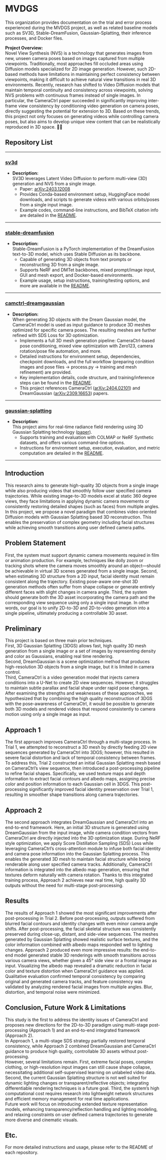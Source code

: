 # MVDGS

This organization provides documentation on the trial and error process experienced during the MVDGS project, as well as related baseline models such as SV3D, Stable-DreamFusion, Gaussian-Splatting, their inference processes, and Docker files.

**Project Overview:**  
Novel View Synthesis (NVS) is a technology that generates images from new, unseen camera poses based on images captured from multiple viewpoints. Traditionally, most approaches fill occluded areas using Diffusion models specialized for 2D image generation. However, such 2D-based methods have limitations in maintaining perfect consistency between viewpoints, making it difficult to achieve natural view transitions in real 3D environments. Recently, research has shifted to Video Diffusion models that maintain temporal continuity and consistency across viewpoints, solving NVS problems with continuous frames instead of single images. In particular, the CameraCtrl paper succeeded in significantly improving inter-frame view consistency by conditioning video generation on camera poses, directly suggesting the potential for extension to 3D. Based on these trends, this project not only focuses on generating videos while controlling camera poses, but also aims to develop unique view content that can be realistically reproduced in 3D space. 🤖✨


## Repository List

---

### [sv3d](https://github.com/MVDGS/sv3d)
- **Description:**  
  SV3D leverages Latent Video Diffusion to perform multi-view (3D) generation and NVS from a single image.  
  - Paper: [arXiv:2403.12008](https://arxiv.org/abs/2403.12008)
  - Provides Conda-based environment setup, HuggingFace model downloads, and scripts to generate videos with various orbits/poses from a single input image.
  - Example codes, command-line instructions, and BibTeX citation info are detailed in the [README](https://github.com/MVDGS/sv3d/blob/main/README.md).

---

### [stable-dreamfusion](https://github.com/MVDGS/stable-dreamfusion)
- **Description:**  
  Stable-DreamFusion is a PyTorch implementation of the DreamFusion text-to-3D model, which uses Stable Diffusion as its backbone.  
  - Capable of generating 3D objects from text prompts or reconstructing 3D from a single image.
  - Supports NeRF and DMTet backbones, mixed prompt/image input, GUI and mesh export, and Docker-based environments.
  - Example usage, setup instructions, training/testing options, and more are available in the [README](https://github.com/MVDGS/stable-dreamfusion/blob/main/README.md).

---

### [camctrl-dreamgaussian](https://github.com/MVDGS/camctrl-dreamgaussian)
- **Description:**  
  When generating 3D objects with the Dream Gaussian model, the CameraCtrl model is used as input guidance to produce 3D meshes optimized for specific camera poses. The resulting meshes are further refined with SDS Loss for 3D optimization.
  - Implements a full 3D mesh generation pipeline: CameraCtrl-based pose conditioning, mixed view optimization with Zero123, camera rotation/pose file automation, and more.
  - Detailed instructions for environment setup, dependencies, checkpoint downloads, and the full workflow (preparing condition images and pose files → process.py → training and mesh refinement) are provided.
  - Key implementation details, code structure, and training/inference steps can be found in the [README](https://github.com/MVDGS/camctrl-dreamgaussian/blob/main/README.md).
  - This project references CameraCtrl ([arXiv:2404.02101](https://arxiv.org/abs/2404.02101)) and DreamGaussian ([arXiv:2309.16653](https://arxiv.org/abs/2309.16653)) papers.

---

### [gaussian-splatting](https://github.com/MVDGS/gaussian-splatting)
- **Description:**  
  This project aims for real-time radiance field rendering using 3D Gaussian Splatting technology ([paper](https://repo-sam.inria.fr/fungraph/3d-gaussian-splatting/3d_gaussian_splatting_high.pdf)).
  - Supports training and evaluation with COLMAP or NeRF Synthetic datasets, and offers various command-line options.
  - Instructions for environment setup, execution, evaluation, and metric computation are detailed in the [README](https://github.com/MVDGS/gaussian-splatting/blob/main/README.md).

---

## Introduction

This research aims to generate high-quality 3D objects from a single image while also producing videos that smoothly follow user specified camera trajectories. While existing image-to-3D models excel at static 360 degree views, they face limitations in applying dynamic camera movements or consistently restoring detailed shapes (such as faces) from multiple angles. In this project, we propose a novel paradigm that combines video oriented Diffusion models with Gaussian Splatting based 3D reconstruction. This enables the preservation of complex geometry including facial structures while achieving smooth transitions along user defined camera paths.

## Problem Statement

First, the system must support dynamic camera movements required in film or animation production. For example, techniques like dolly zoom or tracking shots where the camera moves smoothly around an object—should be achievable in virtual 3D scenes generated from a single image. Second, when estimating 3D structure from a 2D input, facial identity must remain consistent along the trajectory. Existing pose-aware one-shot 3D generation methods often suffer from shape collapse or generate entirely different faces with slight changes in camera angle. Third, the system should generate both the 3D asset incorporating the camera path and the corresponding view sequence using only a single input image. In other words, our goal is to unify 2D-to-3D and 2D-to-video generation into a single pipeline, ultimately producing a controllable 3D asset.

## Preliminary

This project is based on three main prior techniques.  
First, 3D Gaussian Splatting (3DGS) allows fast, high quality 3D mesh generation from a single image or a set of images by representing density and color as Gaussians, enabling real time rendering.  
Second, DreamGaussian is a scene optimization method that produces high-resolution 3D objects from a single image, but it is limited in camera control.  
Third, CameraCtrl is a video generation model that injects camera conditions into a U-Net to create 2D view sequences. However, it struggles to maintain subtle parallax and facial shape under rapid pose changes.  
After examining the strengths and weaknesses of these approaches, we hypothesized that by combining the high quality reconstruction of 3DGS with the pose-awareness of CameraCtrl, it would be possible to generate both 3D models and rendered videos that respond consistently to camera motion using only a single image as input.

## Approach 1

The first approach improves CameraCtrl through a multi-stage process. In Trial 1, we attempted to reconstruct a 3D mesh by directly feeding 2D view sequences generated by CameraCtrl into 3DGS; however, this resulted in severe facial distortion and lack of temporal consistency between frames. To address this, Trial 2 constructed an initial Gaussian Splatting mesh based on CameraCtrl’s view sequence, then introduced a post-processing pipeline to refine facial shapes. Specifically, we used texture maps and depth information to extract facial contours and albedo maps, assigning precise color and position information to each Gaussian cell in 3DGS. This post-processing significantly improved facial identity preservation over Trial 1, resulting in smoother shape transitions along camera trajectories.

## Approach 2

The second approach integrates DreamGaussian and CameraCtrl into an end-to-end framework. Here, an initial 3D structure is generated using DreamGaussian from the input image, while camera condition vectors from CameraCtrl are directly injected into the 3D optimization stage. During NeRF style optimization, we apply Score Distillation Sampling (SDS) Loss while leveraging CameraCtrl’s cross-attention module to infuse both facial identity and camera pose information into the Gaussian Splatting process. This enables the generated 3D mesh to maintain facial structure while being renderable along user specified camera tracks. Additionally, CameraCtrl information is integrated into the albedo map generation, ensuring that textures deform naturally with camera rotation. Thanks to this integrated training process, Approach 2 achieves near real time, high quality 3D outputs without the need for multi-stage post-processing.

## Results

The results of Approach 1 showed the most significant improvements after post-processing in Trial 2. Before post-processing, outputs suffered from blurred facial contours and identity changes with even minor camera angle shifts. After post-processing, the facial skeletal structure was consistently preserved during close-up, distant, and side-view sequences. The meshes generated by Gaussian Splatting showed realistic surface textures, and the color information combined with albedo maps responded well to lighting changes. Approach 2 produced even more impressive results: the end-to-end model generated stable 3D renderings with smooth transitions across various camera views, whether given a 45° side view or a frontal image as input. Visualizing the albedo map revealed a dramatic reduction in facial color and texture distortion when CameraCtrl guidance was applied. Qualitative evaluation confirmed temporal consistency by comparing original and generated camera tracks, and feature consistency was validated by analyzing rendered facial images from multiple angles. Blur, distortion, and temporal noise were minimized.

## Conclusion, Future Work & Limitations

This study is the first to address the identity issues of CameraCtrl and proposes new directions for the 2D-to-3D paradigm using multi-stage post-processing (Approach 1) and an end-to-end integrated framework (Approach 2).  
In Approach 1, a multi-stage SDS strategy partially restored temporal consistency, while Approach 2 combined DreamGaussian and CameraCtrl guidance to produce high quality, controllable 3D assets without post-processing.  
However, several limitations remain. First, extreme facial poses, complex clothing, or high-resolution input images can still cause shape collapse, necessitating additional self-supervised learning on unlabeled video data. Second, the current Gaussian Splatting structure is not well suited for dynamic lighting changes or transparent/reflective objects; integrating differentiable rendering techniques is a future goal. Third, the system’s high computational cost requires research into lightweight network structures and efficient memory management for real time applications.  
Future work will focus on introducing extended texture representation models, enhancing transparency/reflection handling and lighting modeling, and relaxing constraints on user defined camera trajectories to generate more diverse and cinematic visuals.


## Etc.

For more detailed instructions and usage, please refer to the README of each repository.
